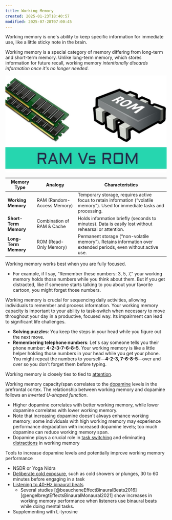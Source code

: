 ```yaml
---
title: Working Memory
created: 2025-01-23T18:40:57
modified: 2025-07-28T07:00:45
---
```


Working memory is one's ability to keep specific information for immediate use, like a little sticky note in the brain.

Working memory is a special category of memory differing from long-term and short-term memory. Unlike long-term memory, which stores information for future recall, working memory _intentionally discards information once it's no longer needed_.

![](../_attachments/e4be6cf80d23557245ee04f643bba5f1.png)

| Memory Type           | Analogy                    | Characteristics                                                                                                              |
| --------------------- | -------------------------- | ---------------------------------------------------------------------------------------------------------------------------- |
| **Working Memory**    | RAM (Random-Access Memory) | Temporary storage, requires active focus to retain information (“volatile memory”). Used for immediate tasks and processing. |
| **Short-Term Memory** | Combination of RAM & Cache | Holds information briefly (seconds to minutes). Data is easily lost without rehearsal or attention.                          |
| **Long-Term Memory**  | ROM (Read-Only Memory)     | Permanent storage (“non-volatile memory”). Retains information over extended periods, even without active use.               |

Working memory works best when you are fully focused.

* For example, if I say, “Remember these numbers: 3, 5, 7,” your working memory holds those numbers while you think about them. But if you get distracted, like if someone starts talking to you about your favorite cartoon, you might forget those numbers.

Working memory is crucial for sequencing daily activities, allowing individuals to remember and process information. Your working memory capacity is important to your ability to task-switch when necessary to move throughout your day in a productive, focused way. Its impairment can lead to significant life challenges.

* **Solving puzzles**: You keep the steps in your head while you figure out the next move.
* **Remembering telephone numbers**: Let's say someone tells you their phone number: **4-2-3-7-6-8-5**. Your working memory is like a little helper holding those numbers in your head while you get your phone. You might repeat the numbers to yourself—**4-2-3, 7-6-8-5**—over and over so you don't forget them before typing.

Working memory is closely ties to tied to [attention](attention.md).

Working memory capacity/span correlates to the [dopamine](Dopamine.md) levels in the prefrontal cortex. The relationship between working memory and dopamine follows an _inverted U-shaped function_.

* Higher dopamine correlates with better working memory, while lower dopamine correlates with lower working memory.
* Note that increasing dopamine doesn't always enhance working memory; some individuals with high working memory may experience performance degradation with increased dopamine levels; too much dopamine can reduce working memory span.
* Dopamine plays a crucial role in [task switching](Task%20Switching.md) and eliminating [distractions](being-indistractable-is-superpower.md) in working memory

Tools to increase dopamine levels and potentially improve working memory performance

* NSDR or Yoga Nidra
* [Deliberate cold exposure](Deliberate%20Heat%20Cold%20Exposure.md), such as cold showers or plunges, 30 to 60 minutes before engaging in a task
* [Listening to 40-Hz binaural beats](https://www.youtube.com/watch?v=CQlTmOFM4Qs&t=1h11m34s)
	* Several studies [@beaucheneEffectBinauralBeats2016] [@engelbregtEffectsBinauralMonaural2021] show increases in working memory performance when listeners use binaural beats while doing mental tasks.
* Supplementing with L-tyrosine
